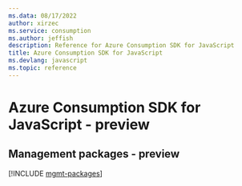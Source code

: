 ```yaml
---
ms.data: 08/17/2022
author: xirzec
ms.service: consumption
ms.author: jeffish
description: Reference for Azure Consumption SDK for JavaScript
title: Azure Consumption SDK for JavaScript
ms.devlang: javascript
ms.topic: reference
---
```

# Azure Consumption SDK for JavaScript - preview

## Management packages - preview
[!INCLUDE [mgmt-packages](consumption-mgmt-index.md)]